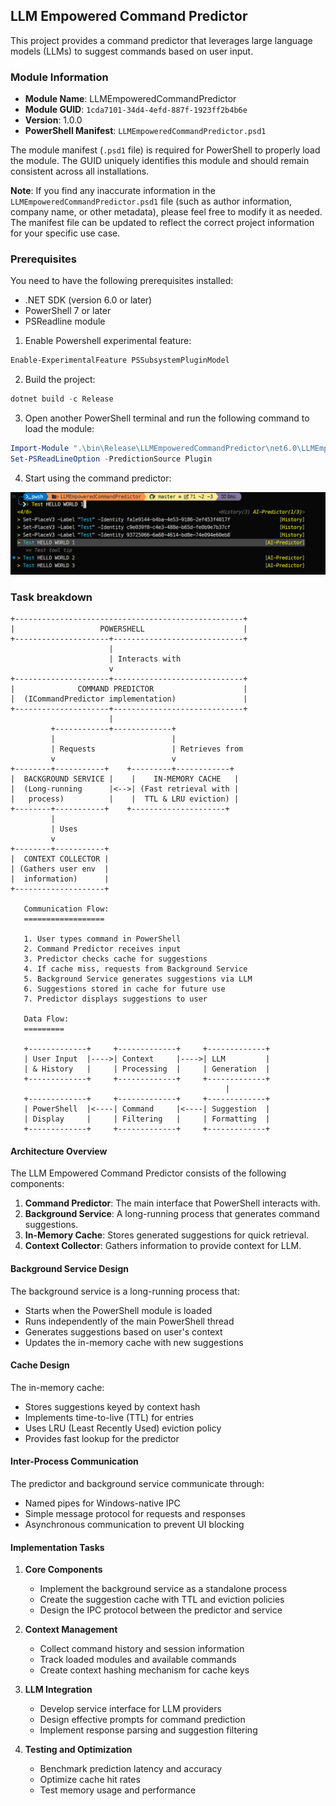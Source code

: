## LLM Empowered Command Predictor

This project provides a command predictor that leverages large language models (LLMs) to suggest commands based on user input.

### Module Information
- **Module Name**: LLMEmpoweredCommandPredictor
- **Module GUID**: `1cda7101-34d4-4efd-887f-1923ff2b4b6e`
- **Version**: 1.0.0
- **PowerShell Manifest**: `LLMEmpoweredCommandPredictor.psd1`

The module manifest (`.psd1` file) is required for PowerShell to properly load the module. The GUID uniquely identifies this module and should remain consistent across all installations.

**Note**: If you find any inaccurate information in the `LLMEmpoweredCommandPredictor.psd1` file (such as author information, company name, or other metadata), please feel free to modify it as needed. The manifest file can be updated to reflect the correct project information for your specific use case.

### Prerequisites
You need to have the following prerequisites installed:
- .NET SDK (version 6.0 or later)
- PowerShell 7 or later
- PSReadline module

1. Enable Powershell experimental feature:

```powershell
Enable-ExperimentalFeature PSSubsystemPluginModel
```

2. Build the project:

```powershell
dotnet build -c Release
```

3. Open another PowerShell terminal and run the following command to load the module:

```powershell
Import-Module ".\bin\Release\LLMEmpoweredCommandPredictor\net6.0\LLMEmpoweredCommandPredictor.dll" -Verbose
Set-PSReadLineOption -PredictionSource Plugin
```

4. Start using the command predictor:

![test](./doc/1.png)

### Task breakdown

``` plaintext
+---------------------------------------------------+
|                   POWERSHELL                      |
+---------------------+-----------------------------+
                      |
                      | Interacts with
                      v
+---------------------+-----------------------------+
|              COMMAND PREDICTOR                    |
|  (ICommandPredictor implementation)               |
+---------------------+-----------------------------+
                      |
         +------------+-------------+
         |                          |
         | Requests                 | Retrieves from
         v                          v
+--------+-----------+    +---------+------------+
|  BACKGROUND SERVICE |    |    IN-MEMORY CACHE   |
|  (Long-running      |<-->| (Fast retrieval with |
|   process)          |    |  TTL & LRU eviction) |
+--------+-----------+    +---------------------+
         |
         | Uses
         v
+--------+-----------+
|  CONTEXT COLLECTOR |
| (Gathers user env  |
|  information)      |
+--------------------+

   Communication Flow:
   ==================
   
   1. User types command in PowerShell
   2. Command Predictor receives input
   3. Predictor checks cache for suggestions
   4. If cache miss, requests from Background Service
   5. Background Service generates suggestions via LLM
   6. Suggestions stored in cache for future use
   7. Predictor displays suggestions to user

   Data Flow:
   =========
   
   +-------------+     +-------------+     +-------------+
   | User Input  |---->| Context     |---->| LLM         |
   | & History   |     | Processing  |     | Generation  |
   +-------------+     +-------------+     +-------------+
                                                |
   +-------------+     +-------------+     +-------------+
   | PowerShell  |<----| Command     |<----| Suggestion  |
   | Display     |     | Filtering   |     | Formatting  |
   +-------------+     +-------------+     +-------------+
```

#### Architecture Overview
The LLM Empowered Command Predictor consists of the following components:

1. **Command Predictor**: The main interface that PowerShell interacts with.
2. **Background Service**: A long-running process that generates command suggestions.
3. **In-Memory Cache**: Stores generated suggestions for quick retrieval.
4. **Context Collector**: Gathers information to provide context for LLM.

#### Background Service Design
The background service is a long-running process that:
- Starts when the PowerShell module is loaded
- Runs independently of the main PowerShell thread
- Generates suggestions based on user's context
- Updates the in-memory cache with new suggestions

#### Cache Design
The in-memory cache:
- Stores suggestions keyed by context hash
- Implements time-to-live (TTL) for entries
- Uses LRU (Least Recently Used) eviction policy
- Provides fast lookup for the predictor

#### Inter-Process Communication
The predictor and background service communicate through:
- Named pipes for Windows-native IPC
- Simple message protocol for requests and responses
- Asynchronous communication to prevent UI blocking

#### Implementation Tasks

1. **Core Components**
   - Implement the background service as a standalone process
   - Create the suggestion cache with TTL and eviction policies
   - Design the IPC protocol between the predictor and service

2. **Context Management**
   - Collect command history and session information
   - Track loaded modules and available commands
   - Create context hashing mechanism for cache keys

3. **LLM Integration**
   - Develop service interface for LLM providers
   - Design effective prompts for command prediction
   - Implement response parsing and suggestion filtering

4. **Testing and Optimization**
   - Benchmark prediction latency and accuracy
   - Optimize cache hit rates
   - Test memory usage and performance